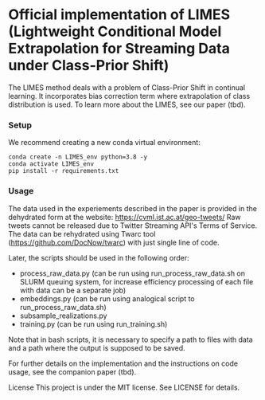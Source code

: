 # Official implementation of LIMES (Lightweight Conditional Model Extrapolation for Streaming Data under Class-Prior Shift)

The LIMES method deals with a problem of Class-Prior Shift in continual learning. 
It incorporates bias correction term where extrapolation of class distribution is used. 
To learn more about the LIMES, see our paper (tbd).

### Setup
We recommend creating a new conda virtual environment:
```
conda create -n LIMES_env python=3.8 -y
conda activate LIMES_env
pip install -r requirements.txt
```

### Usage
The data used in the experiements described in the paper is provided in the dehydrated form at the website: https://cvml.ist.ac.at/geo-tweets/
Raw tweets cannot be released due to Twitter Streaming API's Terms of Service. 
The data can be rehydrated using Twarc tool (https://github.com/DocNow/twarc) with just single line of code.

Later, the scripts should be used in the following order:
- process_raw_data.py (can be run using run_process_raw_data.sh on SLURM queuing system, for increase efficiency processing of each file with data can be a separate job)
- embeddings.py (can be run using analogical script to run_process_raw_data.sh)
- subsample_realizations.py
- training.py (can be run using run_training.sh)
 
Note that in bash scripts, it is necessary to specify a path to files with data and a path where the output is supposed to be saved.

For further details on the implementation and the instructions on code usage, see the companion paper (tbd).


License
This project is under the MIT license. See LICENSE for details.


